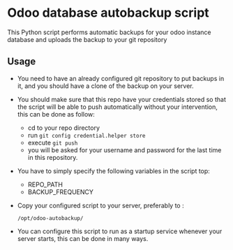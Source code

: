 # Odoo database autobackup script
This Python script performs automatic backups for your odoo instance database and uploads the backup to your git repository


## Usage

* You need to have an already configured git repository to put backups in it, and you should have a clone of the backup on your server.
* You should make sure that this repo have your credentials stored so that the script will be able to push automatically without your intervention, this can be done as follow:
    * cd to your repo directory
    * run `git config credential.helper store`
    * execute `git push`
    * you will be asked for your username and password for the last time in this repository.
* You have to simply specify the following variables in the script top:
    * REPO_PATH
    * BACKUP_FREQUENCY
* Copy your configured script to your server, preferably to : 
    
    `/opt/odoo-autobackup/`
    
* You can configure this script to run as a startup service whenever your server starts, this can be done in many ways.